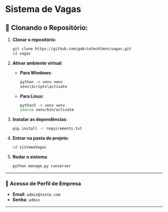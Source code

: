 
# Sistema de Vagas

## 📂 Clonando o Repositório:

1. **Clonar o repositório**:  
   ```bash
   git clone https://github.com/gabrielmchlmnn/vagas.git
   cd vagas
   ```

2. **Ativar ambiente virtual**:  
   - **Para Windows**:  
     ```bash
     python -m venv venv
     venv\Scripts\activate
     ```  
   - **Para Linux**:  
     ```bash
     python3 -m venv venv
     source venv/bin/activate
     ```

3. **Instalar as dependências**:  
   ```bash
   pip install -r requirements.txt
   ```

4. **Entrar na pasta do projeto**:  
   ```bash
   cd sistemaVagas
   ```

5. **Rodar o sistema**:  
   ```bash
   python manage.py runserver
   ```

---

### 🔑 **Acesso de Perfil de Empresa**
- **Email**: `admin@teste.com`  
- **Senha**: `admin`

---
